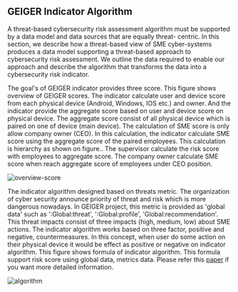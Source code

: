 <h2>GEIGER Indicator Algorithm</h2>

A threat-based cybersecurity risk assessment algorithm must be supported by a data model and data sources that are equally threat- centric. In this section, we describe how a threat-based view of SME cyber-systems produces a data model supporting a threat-based approach to cybersecurity risk assessment. We outline the data required to enable our approach and describe the algorithm that transforms the data into a cybersecurity risk indicator.

The goal's of GEIGER indicator provides three score. This figure shows overview of GEIGER scores. The indicator calculate user and device score from each physical device (Android, Windows, IOS etc.) and owner.
And the indicator provide the aggregate score based on user and device score on physical device. The aggregate score consist of all physical device which is paired on one of device (main device). 
The calculation of SME score is only allow company owner (CEO). In this calculation, the indicator calculate SME score using the aggregate score of the paired employees. 
This calculation is hierarchy as shown on figure.. The supervisor calculate the risk score with employees to aggregate score. The company owner calculate SME score when reach aggregate score of employees under CEO position.

![overview-score](https://user-images.githubusercontent.com/15152117/184838875-bf1d653e-8f5d-4a93-b82b-5b73841124c4.png)

The indicator algorithm designed based on threats metric. The organization of cyber security announce priority of threat and risk which is more dangerous nowadays. 
In GEIGER project, this metric is provided as 'global data' such as ':Global:threat', ':Global:profile', 'Global:recommendation'. This threat impacts consist of three impacts (high, medium, low) about SME actions. 
The indicator algorithm works based on three factor, positive and negative, countermeasures. In this concept, when user do some action on their physical device it would be effect as positive or negative on indicator algorithm. 
This figure shows formula of indicator algorithm. This formula support risk score using global data, metrics data. Please refer this [paper](https://dl.acm.org/doi/10.1145/3465481.3469199) if you want more detailed information.

![algorithm](https://user-images.githubusercontent.com/15152117/184838827-24be329b-b6cf-44a6-80c4-989ec4dcdb72.png)

